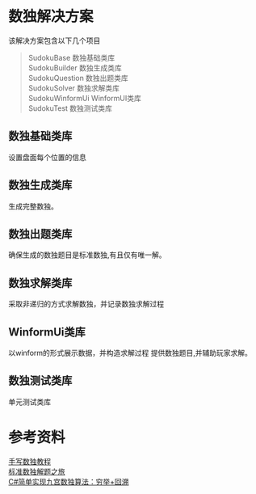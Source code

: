 # 数独解决方案
该解决方案包含以下几个项目
>SudokuBase 数独基础类库  
>SudokuBuilder 数独生成类库  
>SudokuQuestion 数独出题类库  
>SudokuSolver 数独求解类库  
>SudokuWinformUi WinformUI类库  
>SudokuTest 数独测试类库  

## 数独基础类库

设置盘面每个位置的信息

## 数独生成类库
生成完整数独。

## 数独出题类库
确保生成的数独题目是标准数独,有且仅有唯一解。

## 数独求解类库
采取非递归的方式求解数独，并记录数独求解过程


## WinformUi类库
以winform的形式展示数据，并构造求解过程
提供数独题目,并辅助玩家求解。

## 数独测试类库
单元测试类库

# 参考资料
[手写数独教程](https://www.60points.com/handwrite-soduku/)  
[标准数独解题之旅](http://www.sudokufans.org.cn/forums/topic/8/)  
[C#简单实现九宫数独算法：穷举+回溯](https://blog.csdn.net/canhui87/article/details/4997969)  

